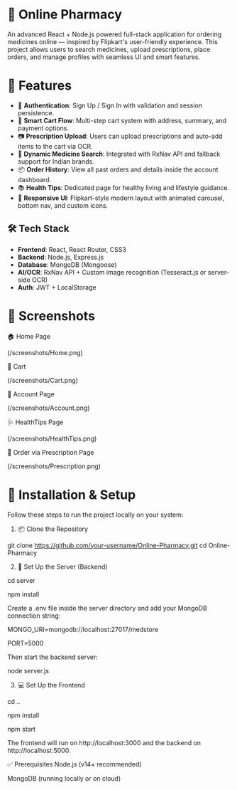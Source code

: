 # 💊 Online Pharmacy

An advanced React + Node.js powered full-stack application for ordering medicines online — inspired by Flipkart's user-friendly experience. This project allows users to search medicines, upload prescriptions, place orders, and manage profiles with seamless UI and smart features.

# 🚀 Features

- 🔐 **Authentication**: Sign Up / Sign In with validation and session persistence.
- 🛒 **Smart Cart Flow**: Multi-step cart system with address, summary, and payment options.
- 📷 **Prescription Upload**: Users can upload prescriptions and auto-add items to the cart via OCR.
- 🔎 **Dynamic Medicine Search**: Integrated with RxNav API and fallback support for Indian brands.
- 📦 **Order History**: View all past orders and details inside the account dashboard.
- 📚 **Health Tips**: Dedicated page for healthy living and lifestyle guidance.
- 🎨 **Responsive UI**: Flipkart-style modern layout with animated carousel, bottom nav, and custom icons.

## 🛠️ Tech Stack

- **Frontend**: React, React Router, CSS3
- **Backend**: Node.js, Express.js
- **Database**: MongoDB (Mongoose)
- **AI/OCR**: RxNav API + Custom image recognition (Tesseract.js or server-side OCR)
- **Auth**: JWT + LocalStorage


# 📸 Screenshots 

🏠 Home Page

(/screenshots/Home.png)  

🛒 Cart

(/screenshots/Cart.png)  

👤 Account Page

(/screenshots/Account.png)  

🩺 HealthTips Page

(/screenshots/HealthTips.png)  

📄  Order via Prescription Page

(/screenshots/Prescription.png) 


# 🚀 Installation & Setup
Follow these steps to run the project locally on your system:

1. 📦 Clone the Repository

git clone https://github.com/your-username/Online-Pharmacy.git
cd Online-Pharmacy

2. 📁 Set Up the Server (Backend)

cd server

npm install

Create a .env file inside the server directory and add your MongoDB connection string:

MONGO_URI=mongodb://localhost:27017/medstore

PORT=5000

Then start the backend server:

node server.js

3. 💻 Set Up the Frontend 

cd ..

npm install

npm start

The frontend will run on http://localhost:3000 and the backend on http://localhost:5000.

✅ Prerequisites
Node.js (v14+ recommended)

MongoDB (running locally or on cloud)
